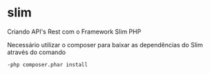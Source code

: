 # slim
Criando API's Rest com o Framework Slim PHP

Necessário utilizar o composer para baixar as dependências do Slim através do comando
```
-php composer.phar install
```
